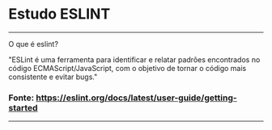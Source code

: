 # Estudo  ESLINT

----
O que é eslint?


"ESLint é uma ferramenta para identificar e relatar padrões encontrados no código ECMAScript/JavaScript, com o objetivo de tornar o código mais consistente e evitar bugs." 

### Fonte: https://eslint.org/docs/latest/user-guide/getting-started
----
